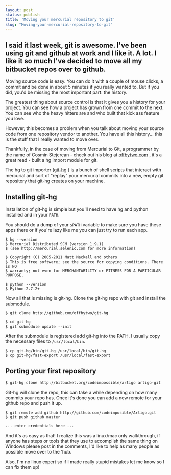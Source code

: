 ```yaml
---
layout: post
status: publish
title: 'Moving your mercurial repository to git'
slug: "Moving-your-mercurial-repository-to-git"
---
```


## I said it last week, git is awesome. I've been using git and github at work and I like it. A lot. I like it so much I've decided to move all my bitbucket repos over to github.




Moving source code is easy. You can do it with a couple of mouse clicks, a commit and be done in about 5 minutes if you really wanted to. But if you did, you'd be missing the most important part: the history.


The greatest thing about source control is that it gives you a history for your project. You can see how a project has grown from one commit to the next. You can see who the heavy hitters are and who built that kick ass feature you love.


However, this becomes a problem when you talk about moving your source code from one repository vendor to another. You have all this history... this is the stuff that I really wanted to move over.


Thankfully, in the case of moving from Mercurial to Git, a programmer by the name of Cosmin Stejerean - check out his blog at [offbytwo.com][1] , it's a great read - built a hg import module for git.


The hg to git importer ([git-hg][2] ) is a bunch of shell scripts that interact with mercurial and sort of "replay" your mercurial commits into a new, empty git repository that git-hg creates on your machine. 


## Installing git-hg ##



Installation of git-hg is simple but you'll need to have hg and python installed and in your `PATH`.


You should do a dump of your `$PATH` variable to make sure you have these apps there or if you're lazy like me you can just try to run each app.


    $ hg --version
    $ Mercurial Distributed SCM (version 1.9.1)
    $ (see http://mercurial.selenic.com for more information)
    
    $ Copyright (C) 2005-2011 Matt Mackall and others
    $ This is free software; see the source for copying conditions. There is NO
    $ warranty; not even for MERCHANTABILITY or FITNESS FOR A PARTICULAR PURPOSE.
    
    $ python --version
    $ Python 2.7.2+
    


Now all that is missing is git-hg. Clone the git-hg repo with git and install the submodule.


    $ git clone http://github.com/offbytwo/git-hg
    
    $ cd git-hg
    $ git submodule update --init
    


After the submodule is registered add git-hg into the PATH. I usually copy the necessary files to `/usr/local/bin`.


    $ cp git-hg/bin/git-hg /usr/local/bin/git-hg
    $ cp git-hg/fast-export /usr/local/fast-export
    


## Porting your first repository ##



    $ git-hg clone http://bitbucket.org/codeimpossible/artigo artigo-git
    


Git-hg will clone the repo, this can take a while depending on how many commits your repo has. Once it's done you can add a new remote for your github repo and push it up.


    $ git remote add github http://github.com/codeimposible/Artigo.git
    $ git push github master
    
    ... enter credentials here ...
    


And it's as easy as that! I realize this was a linux/mac only walkthrough, if anyone has steps or tools that they use to accomplish the same thing on Windows please post in the comments, I'd like to help as many people as possible move over to the 'hub.


Also, I'm no linux expert so if I made really stupid mistakes let me know so I can fix them up!

  [1]: http://offbytwo.com
  [2]: http://github.com/offbytwo/git-hg
